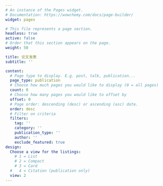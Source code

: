 ```yaml
---
# An instance of the Pages widget.
# Documentation: https://wowchemy.com/docs/page-builder/
widget: pages

# This file represents a page section.
headless: true
active: false
# Order that this section appears on the page.
weight: 50

title: 论文发表
subtitle: ''

content:
  # Page type to display. E.g. post, talk, publication...
  page_type: publication
  # Choose how much pages you would like to display (0 = all pages)
  count: 0
  # Choose how many pages you would like to offset by
  offset: 0
  # Page order: descending (desc) or ascending (asc) date.
  order: desc
  # Filter on criteria
  filters:
    tag: ''
    category: ''
    publication_type: ''
    author: ''
    exclude_featured: true
design:
  Choose a view for the listings:
    # 1 = List
    # 2 = Compact
    # 3 = Card
  #   4 = Citation (publication only)
  view: 2
---
```


<!-- {{% callout note %}} -->
<!-- Quickly discover relevant content by [filtering publications](./publication/). -->
<!-- {{% /callout %}} -->
